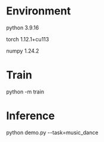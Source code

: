# Environment
python                    3.9.16

torch                     1.12.1+cu113

numpy                     1.24.2
# Train
python -m train
# Inference
python demo.py --task=music_dance
